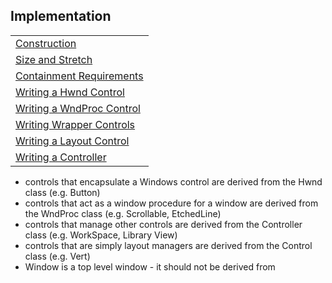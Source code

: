 ## Implementation

|     |
| --- |
| [Construction](<Implementation/Construction.md>) |
| [Size and Stretch](<Implementation/Size and Stretch.md>) |
| [Containment Requirements](<Implementation/Containment Requirements.md>) |
| [Writing a Hwnd Control](<Implementation/Writing a Hwnd Control.md>) |
| [Writing a WndProc Control](<Implementation/Writing a WndProc Control.md>) |
| [Writing Wrapper Controls](<Implementation/Writing Wrapper Controls.md>) |
| [Writing a Layout Control](<Implementation/Writing a Layout Control.md>) |
| [Writing a Controller](<Implementation/Writing a Controller.md>) |



-	controls that encapsulate a Windows control are derived from the Hwnd class (e.g. Button)
-	controls that act as a window procedure for a window are derived from the WndProc class (e.g. Scrollable, EtchedLine)
-	controls that manage other controls are derived from the Controller class (e.g. WorkSpace, Library View)
-	controls that are simply layout managers are derived from the Control class (e.g. Vert)
-	Window is a top level window - it should not be derived from